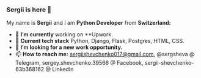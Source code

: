 ### Sergii is here 👋

My name is **Sergii** and I am **Python Developer** from **Switzerland:**

- 🔭 **I’m currently** working on **Upwork.
- 🌱 **Current tech stack** Python, Django, Flask, Postgres, HTML, CSS.
- 👯 **I’m looking for a new work opportunity.**
- 📫 **How to reach me:** sergiishevchenko017@gmail.com, @sergsheva @ Telegram, sergey.shevchenko.39566 @ Facebook, sergii-shevchenko-63b368162 @ LinkedIn
